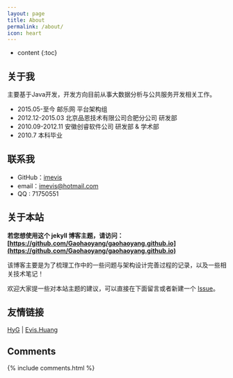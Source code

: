 ```yaml
---
layout: page
title: About
permalink: /about/
icon: heart
---
```


* content
{:toc}

## 关于我

主要基于Java开发，开发方向目前从事大数据分析与公共服务开发相关工作。

* 2015.05-至今 邮乐网 平台架构组
* 2012.12-2015.03 北京品恩技术有限公司合肥分公司 研发部
* 2010.09-2012.11 安徽创睿软件公司 研发部 & 学术部
* 2010.7 本科毕业

## 联系我

* GitHub：[imevis](https://github.com/imevis)
* email：imevis@hotmail.com
* QQ : 71750551
## 关于本站

**若您想使用这个 jekyll 博客主题，请访问：[https://github.com/Gaohaoyang/gaohaoyang.github.io](https://github.com/Gaohaoyang/gaohaoyang.github.io)**

该博客主要是为了梳理工作中的一些问题与架构设计完善过程的记录，以及一些相关技术笔记！

欢迎大家提一些对本站主题的建议，可以直接在下面留言或者新建一个 [Issue](https://github.com/Gaohaoyang/gaohaoyang.github.io/issues)。


## 友情链接

[HyG](https://gaohaoyang.github.io/) \| [Evis.Huang](https://imevis.github.io/)

## Comments

{% include comments.html %}
